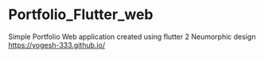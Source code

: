 # Portfolio_Flutter_web
Simple Portfolio Web application created using flutter 2
Neumorphic design
https://yogesh-333.github.io/
